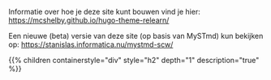 Informatie over hoe je deze site kunt bouwen vind je hier:
https://mcshelby.github.io/hugo-theme-relearn/

Een nieuwe (beta) versie van deze site (op basis van MySTmd) kun bekijken op:
https://stanislas.informatica.nu/mystmd-scw/

{{% children containerstyle="div" style="h2" depth="1" description="true" %}}
